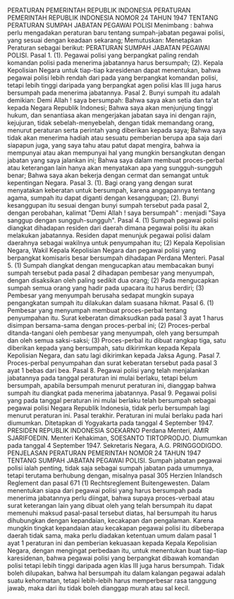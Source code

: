  PERATURAN PEMERINTAH REPUBLIK INDONESIA PERATURAN PEMERINTAH REPUBLIK INDONESIA NOMOR 24 TAHUN 1947 TENTANG PERATURAN SUMPAH JABATAN PEGAWAI POLISI
Menimbang :
 bahwa perlu mengadakan peraturan baru tentang sumpah-jabatan pegawai polisi, yang sesuai dengan keadaan sekarang; Memutuskan: Menetapkan Peraturan sebagai berikut: PERATURAN SUMPAH JABATAN PEGAWAI POLISI. Pasal 1.
(1). Pegawai polisi yang berpangkat paling rendah komandan polisi pada menerima jabatannya harus bersumpah;
(2). Kepala Kepolisian Negara untuk tiap-tiap karesidenan dapat menentukan, bahwa pegawai polisi lebih rendah dari pada yang berpangkat komandan polisi, tetapi lebih tinggi daripada yang berpangkat agen polisi klas III juga harus bersumpah pada menerima jabatannya. Pasal 2. Bunyi sumpah itu adalah demikian: Demi Allah ! saya bersumpah: Bahwa saya akan setia dan ta'at kepada Negara Republik Indonesi; Bahwa saya akan menjunjung tinggi hukum, dan senantiasa akan mengerjakan jabatan saya ini dengan rajin, kejujuran, tidak sebelah-menyebelah, dengan tidak memandang orang, menurut peraturan serta perintah yang diberikan kepada saya; Bahwa saya tidak akan menerima hadiah atau sesuatu pemberian berupa apa saja dari siapapun juga, yang saya tahu atau patut dapat mengira, bahwa ia mempunyai atau akan mempunyai hal yang mungkin bersangkutan dengan jabatan yang saya jalankan ini; Bahwa saya dalam membuat proces-perbal atau keterangan lain hanya akan menyatakan apa yang sungguh-sungguh benar; Bahwa saya akan bekerja dengan cermat dan semangat untuk kepentingan Negara. Pasal 3.
(1). Bagi orang yang dengan surat menyatakan keberatan untuk bersumpah, karena anggapannya tentang agama, sumpah itu dapat diganti dengan kesanggupan;
(2). Bunyi kesanggupan itu sesuai dengan bunyi sumpah tersebut pada pasal 2, dengan perobahan, kalimat "Demi Allah ! saya bersumpah" : menjadi "Saya sanggup dengan sungguh-sungguh". Pasal 4.
(1) Sumpah pegawai polisi diangkat dihadapan residen dari daerah dimana pegawai polisi itu akan melakukan jabatannya. Residen dapat menunjuk pegawai polisi dalam daerahnya sebagai wakilnya untuk penyumpahan itu;
(2) Kepala Kepolisian Negara, Wakil Kepala Kepolisian Negara dan pegawai polisi yang berpangkat komisaris besar bersumpah dihadapan Perdana Menteri. Pasal 5.
(1) Sumpah diangkat dengan mengucapkan atau membacakan bunyi sumpah tersebut pada pasal 2 dihadapan pembesar yang menyumpah, dengan disaksikan oleh paling sedikit dua orang;
(2) Pada mengucapkan sumpah semua orang yang hadir pada upacara itu harus berdiri;
(3) Pembesar yang menyumpah berusaha sedapat mungkin supaya pengangkatan sumpah itu dilakukan dalam suasana hikmat. Pasal 6.
(1) Pembesar yang menyumpah membuat proces-perbal tentang penyumpahan itu. Surat keberatan dimaksudkan pada pasal 3 ayat 1 harus disimpan bersama-sama dengan proces-perbal ini;
(2) Proces-perbal ditanda-tangani oleh pembesar yang menyumpah, oleh yang bersumpah dan oleh semua saksi-saksi;
(3) Proces-perbal itu dibuat rangkap tiga, satu diberikan kepada yang bersumpah, satu dikirimkan kepada Kepala Kepolisian Negara, dan satu lagi dikirimkan kepada Jaksa Agung. Pasal 7. Proces-perbal penyumpahan dan surat keberatan tersebut pada pasal 3 ayat 1 bebas dari bea. Pasal 8. Pegawai polisi yang telah menjalankan jabatannya pada tanggal peraturan ini mulai berlaku, tetapi belum bersumpah, apabila bersumpah menurut peraturan ini, dianggap bahwa sumpah itu diangkat pada menerima jabatannya. Pasal 9. Pegawai polisi yang pada tanggal peraturan ini mulai berlaku telah bersumpah sebagai pegawai polisi Negara Republik Indonesia, tidak perlu bersumpah lagi menurut peraturan ini. Pasal terakhir. Peraturan ini mulai berlaku pada hari diumumkan. Ditetapkan di Yogyakarta pada tanggal 4 September 1947. PRESIDEN REPUBLIK INDONESIA SOEKARNO Perdana Menteri, AMIR SJARIFOEDIN. Menteri Kehakiman, SOESANTO TIRTOPRODJO. Diumumkan pada tanggal 4 September 1947. Sekretaris Negara, A.G. PRINGGODIGDO. PENJELASAN PERATURAN PEMERINTAH NOMOR 24 TAHUN 1947 TENTANG SUMPAH JABATAN PEGAWAI POLISI. Sumpah jabatan pegawai polisi ialah penting, tidak saja sebagai sumpah jabatan pada umumnya, tetapi terutama berhubung dengan, misalnya pasal 305 Herzien Inlandsch Reglement dan pasal 671 (1) Rechtsreglement Buitengewesten. Dalam menentukan siapa dari pegawai polisi yang harus bersumpah pada menerima jabatannya perlu diingat, bahwa supaya proces-verbaal atau surat keterangan lain yang dibuat oleh yang telah bersumpah itu dapat memenuhi maksud pasal-pasal tersebut diatas, hal bersumpah itu harus dihubungkan dengan kepandaian, kecakapan dan pengalaman. Karena mungkin tingkat kepandaian atau kecakapan pegawai polisi itu dibeberapa daerah tidak sama, maka perlu diadakan ketentuan umum dalam pasal 1 ayat 1 peraturan ini dan pemberian kekuasaan kepada Kepala Kepolisian Negara, dengan mengingat perbedaan itu, untuk menentukan buat tiap-tiap karesidenan, bahwa pegawai polisi yang berpangkat dibawah komandan polisi tetapi lebih tinggi daripada agen klas III juga harus bersumpah. Tidak boleh dilupakan, bahwa hal bersumpah itu dalam kalangan pegawai adalah suatu kehormatan, tetapi lebih-lebih harus memperbesar rasa tanggung jawab, maka dari itu tidak boleh dianggap murah atau sal kecil.